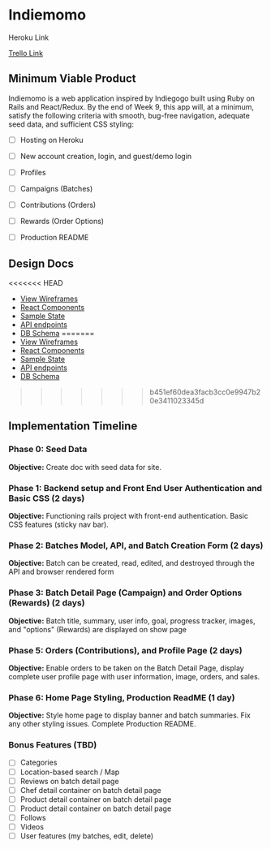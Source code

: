 # Indiemomo

Heroku Link

[Trello Link](https://trello.com/b/RGytZ2SN/indiemomo)

## Minimum Viable Product
Indiemomo is a web application inspired by Indiegogo built using Ruby on Rails and React/Redux. By the end of Week 9, this app will, at a minimum, satisfy the following criteria with smooth, bug-free navigation, adequate seed data, and sufficient CSS styling:

- [ ] Hosting on Heroku
- [ ] New account creation, login, and guest/demo login
- [ ] Profiles
- [ ] Campaigns (Batches)
- [ ] Contributions (Orders)
- [ ] Rewards (Order Options)
- [ ] Production README


## Design Docs
<<<<<<< HEAD
- [View Wireframes](./docs/wireframes/)
- [React Components](./docs/component-hierarchy.md)
- [Sample State](./docs/sample-state.md)
- [API endpoints](./docs/api-endpoints.md)
- [DB Schema](./docs/schema.md)
=======
- [View Wireframes](./wireframes/)
- [React Components](./component-hierarchy.md)
- [Sample State](./sample-state.md)
- [API endpoints](./api-endpoints.md)
- [DB Schema](./schema.md)
>>>>>>> b451ef60dea3facb3cc0e9947b20e3411023345d




## Implementation Timeline
### Phase 0: Seed Data
**Objective:** Create doc with seed data for site.

### Phase 1: Backend setup and Front End User Authentication and Basic CSS (2 days)
**Objective:** Functioning rails project with front-end authentication. Basic CSS features (sticky nav bar).

### Phase 2: Batches Model, API, and Batch Creation Form (2 days)
**Objective:** Batch can be created, read, edited, and destroyed through the API and browser rendered form

### Phase 3: Batch Detail Page (Campaign) and Order Options (Rewards) (2 days)
**Objective:** Batch title, summary, user info, goal, progress tracker, images, and "options" (Rewards) are displayed on show page  

### Phase 5: Orders (Contributions), and Profile Page (2 days)
**Objective:** Enable orders to be taken on the Batch Detail Page, display complete user profile page with user information, image, orders, and sales.

### Phase 6: Home Page Styling, Production ReadME (1 day)
**Objective:** Style home page to display banner and batch summaries. Fix any other styling issues. Complete Production README.   


### Bonus Features (TBD)
- [ ] Categories
- [ ] Location-based search / Map
- [ ] Reviews on batch detail page
- [ ] Chef detail container on batch detail page
- [ ] Product detail container on batch detail page
- [ ] Product detail container on batch detail page
- [ ] Follows
- [ ] Videos
- [ ] User features (my batches, edit, delete)
